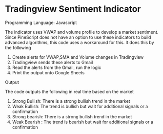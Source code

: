 # **Tradingview Sentiment Indicator**

Programming Language: Javascript

The indicator uses VWAP and volume profile to develop a market sentiment. Since PineScript does not have an option to use these indicators to build advanced algorithms, this code uses a workaround for this. It does this by the following

1. Create alerts for VWAP,SMA and Volume changes in Tradingview 
2. Tradingview sends these alerts to Gmail
3. Read the alerts from the Gmail, run the logic
4. Print the output onto Google Sheets

Output

The code outputs the following in real time based on the market

1. Strong Bullish: There is a strong bullish trend in the market
2. Weak Bullish: The trend is bullish but wait for additional signals or a confirmation
3. Strong bearish: There is a strong bullish trend in the market
4. Weak Bearish : The trend is bearish but wait for additional signals or a confirmation

